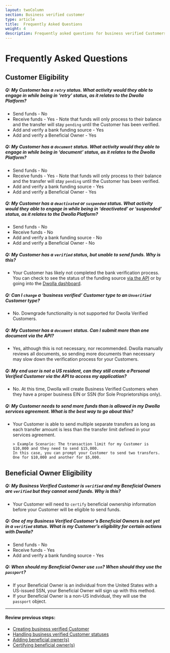 ```yaml
---
layout: twoColumn
section: Business verified customer
type: article
title:  Frequently Asked Questions
weight: 4
description: Frequently asked questions for business verified Customers
---
```

# Frequently Asked Questions

## Customer Eligibility

##### Q: My Customer has a `retry` status. What activity would they able to engage in while being in ‘retry’ status, as it relates to the Dwolla Platform?

+ Send funds - No
+ Receive funds - Yes - Note that funds will only process to their balance and the transfer will stay `pending` until the Customer has been verified.
+ Add and verify a bank funding source - Yes
+ Add and verify a Beneficial Owner - Yes

##### Q: My Customer has a `document` status. What activity would they able to engage in while being in ‘document’ status, as it relates to the Dwolla Platform?

+ Send funds - No
+ Receive funds - Yes - Note that funds will only process to their balance and the transfer will stay `pending` until the Customer has been verified.
+ Add and verify a bank funding source - Yes
+ Add and verify a Beneficial Owner - Yes

##### Q: My Customer has a `deactivated` or `suspended` status. What activity would they able to engage in while being in ‘deactivated’ or ‘suspended’ status, as it relates to the Dwolla Platform?

+ Send funds - No
+ Receive funds - No
+ Add and verify a bank funding source - No
+ Add and verify a Beneficial Owner -  No

##### Q: My Customer has a `verified` status, but unable to send funds. Why is this?

+ Your Customer has likely not completed the bank verification process. You can check to see the status of the funding source [via the API](https://docs.dwolla.com/#list-funding-sources-for-a-customer) or  by going into the [Dwolla dashboard](https://www.dwolla.com/platform/dashboard/).

##### Q: Can I `change` a ‘business verified’ Customer type to an `Unverified` Customer type?

+ No. Downgrade functionality is not supported for Dwolla Verified Customers.

##### Q: My Customer has a `document` status. Can I submit more than one document via the API?

+ Yes, although this is not necessary, nor recommended. Dwolla manually reviews all documents, so sending more documents than necessary may slow down the verification process for your Customers.

##### Q: My end user is not a US resident, can they still create a Personal Verified Customer via the API to access my application?

+ No. At this time, Dwolla will create Business Verified Customers when they have a proper business EIN or SSN (for Sole Proprietorships only).

##### Q: My Customer needs to send more funds than is allowed in my Dwolla services agreement. What is the best way to go about this?

+ Your Customer is able to send multiple separate transfers as long as each transfer amount is less than the transfer limit defined in your services agreement.

      > Example Scenario: The transaction limit for my Customer is $10,000 and they need to send $15,000.  
      In this case, you can prompt your Customer to send two transfers. One for $10,000 and another for $5,000.

## Beneficial Owner Eligibility

##### Q: My Business Verified Customer is `verified` and my Beneficial Owners are `verified` but they cannot send funds. Why is this?

+ Your Customer will need to `certify` beneficial ownership information before your Customer will be eligible to send funds.

##### Q: One of my Business Verified Customer’s Beneficial Owners is not yet in a `verified` status. What is my Customer’s eligibility for certain actions with Dwolla?

+ Send funds - No
+ Receive funds - Yes
+ Add and verify a bank funding source - Yes

##### Q: When should my Beneficial Owner use `ssn`? When should they use the `passport`?

+ If your Beneficial Owner is an individual from the United States with a US-issued SSN, your Beneficial Owner will sign up with this method.
+ If your Beneficial Owner is a non-US individual, they will use the `passport` object.

* * *

#### Review previous steps:

* [Creating business verified Customer](/resources/business-verified-customer/create-business-verified-customers.html)
* [Handling business verified Customer statuses](/resources/business-verified-customer/handling-controller-and-customer-statuses.html)
* [Adding beneficial owner(s)](/resources/business-verified-customer/adding-beneficial-owners.html)
* [Certifying beneficial owner(s)](/resources/business-verified-customer/handling-beneficial-owner-certification.html)
